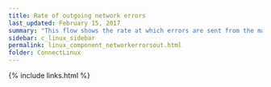 ```yaml
---
title: ﻿Rate of outgoing network errors
last_updated: February 15, 2017
summary: "This flow shows the rate at which errors are sent from the machine to the network."
sidebar: c_linux_sidebar
permalink: linux_component_networkerrorsout.html
folder: ConnectLinux
---
```


{% include links.html %}
